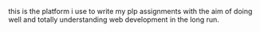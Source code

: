 this is the platform i use to write my plp assignments
with the aim of doing well and totally understanding 
web development in the long run.
